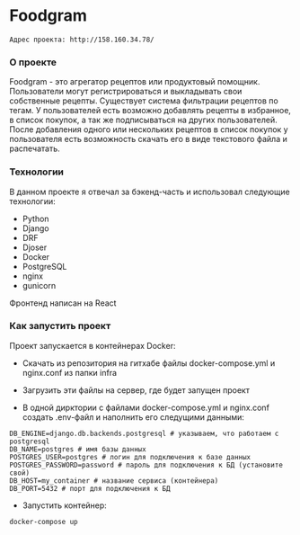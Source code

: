 # Foodgram
```
Адрес проекта: http://158.160.34.78/
```
### О проекте
Foodgram - это агрегатор рецептов или продуктовый помощник. Пользователи могут регистрироваться и выкладывать свои собственные рецепты. Существует система фильтрации рецептов по тегам. У пользователей есть возможно добавлять рецепты в избранное, в список покупок, а так же подписываться на других пользователей. После добавления одного или нескольких рецептов в список покупок у пользователя есть возможность скачать его в виде текстового файла и распечатать.

### Технологии
В данном проекте я отвечал за бэкенд-часть и использовал следующие технологии:
- Python
- Django
- DRF
- Djoser
- Docker
- PostgreSQL
- nginx
- gunicorn


Фронтенд написан на React

### Как запустить проект
Проект запускается в контейнерах Docker:
- Скачать из репозитория на гитхабе файлы docker-compose.yml и nginx.conf из папки infra

- Загрузить эти файлы на сервер, где будет запущен проект

- В одной дирктории с файлами docker-compose.yml и nginx.conf создать .env-файл и наполнить его следущими данными:
```
DB_ENGINE=django.db.backends.postgresql # указываем, что работаем с postgresql
DB_NAME=postgres # имя базы данных
POSTGRES_USER=postgres # логин для подключения к базе данных
POSTGRES_PASSWORD=password # пароль для подключения к БД (установите свой)
DB_HOST=my_container # название сервиса (контейнера)
DB_PORT=5432 # порт для подключения к БД
```
- Запустить контейнер:
```
docker-compose up
```



